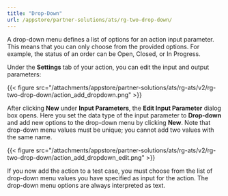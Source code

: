 ```yaml
---
title: "Drop-Down"
url: /appstore/partner-solutions/ats/rg-two-drop-down/
---
```


A drop-down menu defines a list of options for an action input parameter. This means that you can only choose from the provided options. For example, the status of an order can be Open, Closed, or In Progress.

Under the **Settings** tab of your action, you can edit the input and output parameters:

{{< figure src="/attachments/appstore/partner-solutions/ats/rg-ats/v2/rg-two-drop-down/action_add_dropdown.png" >}}

After clicking **New** under **Input Parameters**, the **Edit Input Parameter** dialog box opens. Here you set the data type of the input parameter to **Drop-down** and add new options to the drop-down menu by clicking **New**. Note that drop-down menu values must be unique; you cannot add two values with the same name.

{{< figure src="/attachments/appstore/partner-solutions/ats/rg-ats/v2/rg-two-drop-down/action_add_dropdown_edit.png" >}}

If you now add the action to a test case, you must choose from the list of drop-down menu values you have specified as input for the action. The drop-down menu options are always interpreted as text.
